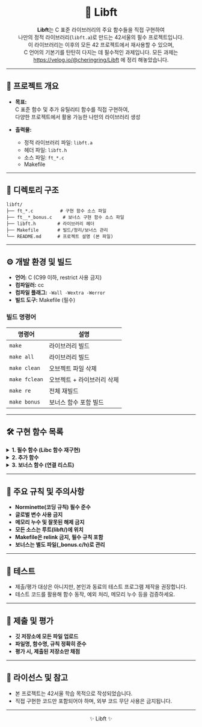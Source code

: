 
<div align="center">

# 🚀 Libft

**Libft**는 C 표준 라이브러리의 주요 함수들을 직접 구현하여  
나만의 정적 라이브러리(`libft.a`)로 만드는 42서울의 필수 프로젝트입니다.  
이 라이브러리는 이후의 모든 42 프로젝트에서 재사용할 수 있으며,  
C 언어의 기본기를 탄탄히 다지는 데 필수적인 과제입니다.
모든 과제는 https://velog.io/@cheringring/Libft 에 정리 해놓았습니다.

</div>

---

## 📝 프로젝트 개요

- **목표:**  
  C 표준 함수 및 추가 유틸리티 함수를 직접 구현하여,  
  다양한 프로젝트에서 활용 가능한 나만의 라이브러리 생성

- **출력물:**  
  - 정적 라이브러리 파일: `libft.a`
  - 헤더 파일: `libft.h`
  - 소스 파일: `ft_*.c`
  - Makefile

---

## 📂 디렉토리 구조

```
libft/
├── ft_*.c          # 구현 함수 소스 파일 
├── ft__*_bonus.c    # 보너스 구현 함수 소스 파일
├── libft.h        # 라이브러리 헤더
├── Makefile       # 빌드/정리/보너스 관리
└── README.md      # 프로젝트 설명 (본 파일)
```

---

## ⚙️ 개발 환경 및 빌드

- **언어:** C (C99 이하, restrict 사용 금지)
- **컴파일러:** cc
- **컴파일 플래그:** `-Wall -Wextra -Werror`
- **빌드 도구:** Makefile (필수)

### 빌드 명령어

| 명령어         | 설명                           |
| -------------- | ------------------------------ |
| `make`         | 라이브러리 빌드                |
| `make all`     | 라이브러리 빌드                |
| `make clean`   | 오브젝트 파일 삭제             |
| `make fclean`  | 오브젝트 + 라이브러리 삭제     |
| `make re`      | 전체 재빌드                    |
| `make bonus`   | 보너스 함수 포함 빌드          |

---

## 🛠️ 구현 함수 목록

<details>
<summary><b>1. 필수 함수 (Libc 함수 재구현)</b></summary>

- **문자/숫자 판별:**  
  `ft_isalpha`, `ft_isdigit`, `ft_isalnum`, `ft_isascii`, `ft_isprint`
- **문자열/메모리:**  
  `ft_strlen`, `ft_memset`, `ft_bzero`, `ft_memcpy`, `ft_memmove`  
  `ft_strlcpy`, `ft_strlcat`, `ft_strchr`, `ft_strrchr`, `ft_strncmp`  
  `ft_memchr`, `ft_memcmp`, `ft_strnstr`, `ft_strdup`
- **변환:**  
  `ft_toupper`, `ft_tolower`, `ft_atoi`
- **메모리 동적 할당:**  
  `ft_calloc`, `ft_strdup`

</details>

<details>
<summary><b>2. 추가 함수</b></summary>

- **문자열 처리:**  
  `ft_substr`, `ft_strjoin`, `ft_strtrim`, `ft_split`
- **변환:**  
  `ft_itoa`
- **함수형 프로그래밍:**  
  `ft_strmapi`, `ft_striteri`
- **파일 디스크립터 출력:**  
  `ft_putchar_fd`, `ft_putstr_fd`, `ft_putendl_fd`, `ft_putnbr_fd`

</details>

<details>
<summary><b>3. 보너스 함수 (연결 리스트)</b></summary>

- **리스트 생성/관리:**  
  `ft_lstnew`, `ft_lstadd_front`, `ft_lstsize`, `ft_lstlast`,  
  `ft_lstadd_back`, `ft_lstdelone`, `ft_lstclear`,  
  `ft_lstiter`, `ft_lstmap`

- **리스트 노드 구조체:**

typedef struct s_list
{
void *content;
struct s_list *next;
} t_list;

</details>

---

## 📑 주요 규칙 및 주의사항

- **Norminette(코딩 규칙) 필수 준수**
- **글로벌 변수 사용 금지**
- **메모리 누수 및 잘못된 해제 금지**
- **모든 소스는 루트(libft/)에 위치**
- **Makefile은 relink 금지, 필수 규칙 포함**
- **보너스는 별도 파일(_bonus.c/h)로 관리**

---

## 🧪 테스트

- 제출/평가 대상은 아니지만, 본인과 동료의 테스트 프로그램 제작을 권장합니다.
- 테스트 코드를 활용해 함수 동작, 예외 처리, 메모리 누수 등을 검증하세요.

---

## 💾 제출 및 평가

- **깃 저장소에 모든 파일 업로드**
- **파일명, 함수명, 규칙 정확히 준수**
- **평가 시, 제출된 저장소만 채점**

---

## 📜 라이선스 및 참고

- 본 프로젝트는 42서울 학습 목적으로 작성되었습니다.
- 직접 구현한 코드만 포함되어야 하며, 외부 코드 무단 사용은 금지됩니다.

---

<div align="center">

✨ Libft ✨

</div>
